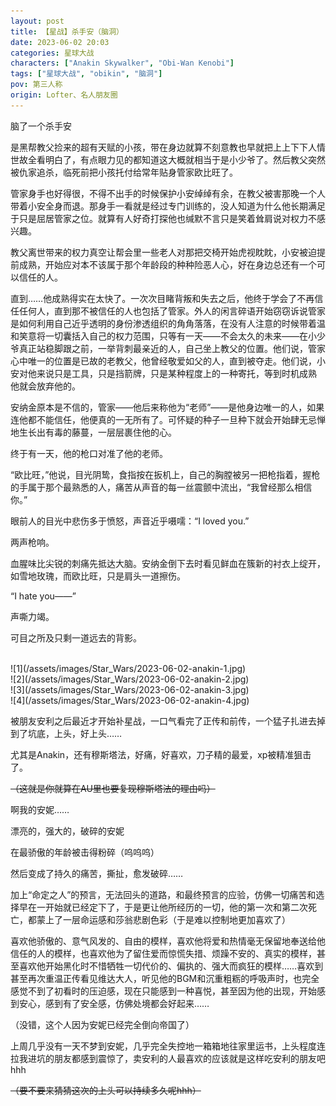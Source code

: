```yaml
---
layout: post
title: 【星战】杀手安（脑洞）
date: 2023-06-02 20:03
categories: 星球大战
characters: ["Anakin Skywalker", "Obi-Wan Kenobi"]
tags: ["星球大战", "obikin", "脑洞"]
pov: 第三人称
origin: Lofter、名人朋友圈
---
```


脑了一个杀手安

是黑帮教父捡来的超有天赋的小孩，带在身边就算不刻意教也早就把上上下下人情世故全看明白了，有点眼力见的都知道这大概就相当于是小少爷了。然后教父突然被仇家追杀，临死前把小孩托付给常年贴身管家欧比旺了。

管家身手也好得很，不得不出手的时候保护小安绰绰有余，在教父被害那晚一个人带着小安全身而退。那身手一看就是经过专门训练的，没人知道为什么他长期满足于只是屈居管家之位。就算有人好奇打探他也缄默不言只是笑着耸肩说对权力不感兴趣。

教父离世带来的权力真空让帮会里一些老人对那把交椅开始虎视眈眈，小安被迫提前成熟，开始应对本不该属于那个年龄段的种种险恶人心，好在身边总还有一个可以信任的人。

直到……他成熟得实在太快了。一次次目睹背叛和失去之后，他终于学会了不再信任任何人，直到那不被信任的人也包括了管家。外人的闲言碎语开始窃窃诉说管家是如何利用自己近乎透明的身份渗透组织的角角落落，在没有人注意的时候带着温和笑意将一切囊括入自己的权力范围，只等有一天——不会太久的未来——在小少爷真正站稳脚跟之前，一举背刺最亲近的人，自己坐上教父的位置。他们说，管家心中唯一的位置是已故的老教父，他曾经敬爱如父的人，直到被夺走。他们说，小安对他来说只是工具，只是挡箭牌，只是某种程度上的一种寄托，等到时机成熟 他就会放弃他的。

安纳金原本是不信的，管家——他后来称他为“老师”——是他身边唯一的人，如果连他都不能信任，他便真的一无所有了。可怀疑的种子一旦种下就会开始肆无忌惮地生长出有毒的藤蔓，一层层裹住他的心。

终于有一天，他的枪口对准了他的老师。

“欧比旺，”他说，目光阴鸷，食指按在扳机上，自己的胸膛被另一把枪指着，握枪的手属于那个最熟悉的人，痛苦从声音的每一丝震颤中流出，“我曾经那么相信你。”

眼前人的目光中悲伤多于愤怒，声音近乎嗫嚅：“I loved you.”

两声枪响。

血腥味比尖锐的刺痛先抵达大脑。安纳金倒下去时看见鲜血在簇新的衬衣上绽开，如雪地玫瑰，而欧比旺，只是肩头一道擦伤。

“I hate you——”

声嘶力竭。

可目之所及只剩一道远去的背影。

<br>
![1](/assets/images/Star_Wars/2023-06-02-anakin-1.jpg)
<br>
![2](/assets/images/Star_Wars/2023-06-02-anakin-2.jpg)
<br>
![3](/assets/images/Star_Wars/2023-06-02-anakin-3.jpg)
<br>
![4](/assets/images/Star_Wars/2023-06-02-anakin-4.jpg)

<br>

被朋友安利之后最近才开始补星战，一口气看完了正传和前传，一个猛子扎进去掉到了坑底，上头，好上头……

尤其是Anakin，还有穆斯塔法，好痛，好喜欢，刀子精的最爱，xp被精准狙击了。

~~（这就是你就算在AU里也要复现穆斯塔法的理由吗）~~

啊我的安妮……

漂亮的，强大的，破碎的安妮

在最骄傲的年龄被击得粉碎（呜呜呜）

然后变成了持久的痛苦，撕扯，愈发破碎……

加上“命定之人”的预言，无法回头的道路，和最终预言的应验，仿佛一切痛苦和选择早在一开始就已经定下了，于是更让他所经历的一切，他的第一次和第二次死亡，都蒙上了一层命运感和莎翁悲剧色彩（于是难以控制地更加喜欢了）

喜欢他骄傲的、意气风发的、自由的模样，喜欢他将爱和热情毫无保留地奉送给他信任的人的模样，也喜欢他为了留住爱而惊慌失措、烦躁不安的、真实的模样，甚至喜欢他开始黑化时不惜牺牲一切代价的、偏执的、强大而疯狂的模样……喜欢到甚至再次重温正传看见维达大人，听见他的BGM和沉重粗粝的呼吸声时，也完全感觉不到了初看时的压迫感，现在只能感到一种喜悦，甚至因为他的出现，开始感到安心，感到有了安全感，仿佛处境都会好起来……

（没错，这个人因为安妮已经完全倒向帝国了）

上周几乎没有一天不梦到安妮，几乎完全失控地一箱箱地往家里运书，上头程度连拉我进坑的朋友都感到震惊了，卖安利的人最喜欢的应该就是这样吃安利的朋友吧hhh

~~（要不要来猜猜这次的上头可以持续多久呢hhh）~~
